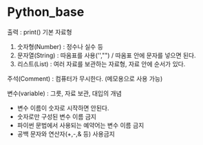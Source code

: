 # Python_base
출력 : print()
기본 자료형
1. 숫자형(Number) : 정수나 실수 등
2. 문자열(String) : 따옴표를 사용('',"") / 따옴표 안에 문자를 넣으면 된다.
3. 리스트(List) : 여러 자료를 보관하는 자료형, 자료 안에 순서가 있다.

주석(Comment) : 컴퓨터가 무시한다. (메모용으로 사용 가능)

변수(variable) : 그릇, 자료 보관, 대입의 개념
- 변수 이름이 숫자로 시작하면 안된다.
- 숫자로만 구성된 변수 이름 금지
- 파이썬 문법에서 사용되는 예약어는 변수 이름 금지
- 공백 문자와 연산자(+,-,& 등) 사용금지
